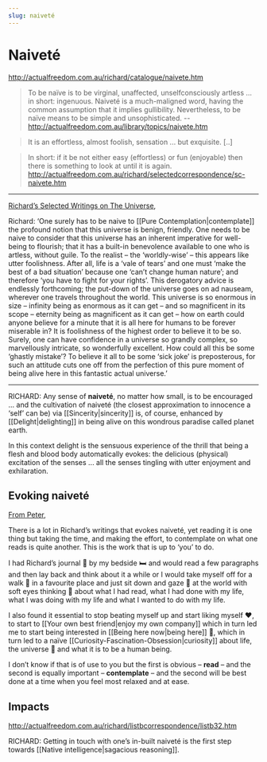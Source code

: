 ```yaml
---
slug: naiveté
---
```


# Naiveté

http://actualfreedom.com.au/richard/catalogue/naivete.htm

> To be naïve is to be virginal, unaffected, unselfconsciously artless ... in short: ingenuous. Naiveté is a much-maligned word, having the common assumption that it implies gullibility. Nevertheless, to be naïve means to be simple and unsophisticated. -- http://actualfreedom.com.au/library/topics/naivete.htm

> It is an effortless, almost foolish, sensation ... but exquisite. [..]

> 
> In short: if it be not either easy (effortless) or fun (enjoyable) then there is something to look at until it is again.  http://actualfreedom.com.au/richard/selectedcorrespondence/sc-naivete.htm

---

[Richard’s Selected Writings on The Universe](http://www.actualfreedom.com.au/richard/selectedwriting/sw-universe.htm),

Richard: ‘One surely has to be naive to [[Pure Contemplation|contemplate]] the profound notion that this universe is benign, friendly. One needs to be naive to consider that this universe has an inherent imperative for well-being to flourish; that it has a built-in benevolence available to one who is artless, without guile. To the realist – the ‘worldly-wise’ – this appears like utter foolishness. After all, life is a ‘vale of tears’ and one must ‘make the best of a bad situation’ because one ‘can’t change human nature’; and therefore ‘you have to fight for your rights’. This derogatory advice is endlessly forthcoming; the put-down of the universe goes on ad nauseam, wherever one travels throughout the world. This universe is so enormous in size – infinity being as enormous as it can get – and so magnificent in its scope – eternity being as magnificent as it can get – how on earth could anyone believe for a minute that it is all here for humans to be forever miserable in? It is foolishness of the highest order to believe it to be so. Surely, one can have confidence in a universe so grandly complex, so marvellously intricate, so wonderfully excellent. How could all this be some ‘ghastly mistake’? To believe it all to be some ‘sick joke’ is preposterous, for such an attitude cuts one off from the perfection of this pure moment of being alive here in this fantastic actual universe.’ 

---

RICHARD: Any sense of **naiveté**, no matter how small, is to be encouraged ... and the cultivation of naiveté (the closest approximation to innocence a ‘self’ can be) via [[Sincerity|sincerity]] is, of course, enhanced by [[Delight|delighting]] in being alive on this wondrous paradise called planet earth.

In this context delight is the sensuous experience of the thrill that being a flesh and blood body automatically evokes: the delicious (physical) excitation of the senses ... all the senses tingling with utter enjoyment and exhilaration.

## Evoking naiveté

[From Peter](http://www.actualfreedom.com.au/actualism/peter/list-af/corr58a.htm#18.11.2003),

There is a lot in Richard’s writings that evokes naiveté, yet reading it is one thing but taking the time, and making the effort, to contemplate on what one reads is quite another. This is the work that is up to ‘you’ to do.

I had Richard’s journal 📖 by my bedside 🛏️ and would read a few paragraphs and then lay back and think about it a while or I would take myself off for a walk 🚶 in a favourite place and just sit down and gaze 👀 at the world with soft eyes thinking 🤔 about what I had read, what I had done with my life, what I was doing with my life and what I wanted to do with my life.

I also found it essential to stop beating myself up and start liking myself ❤️, to start to [[Your own best friend|enjoy my own company]] which in turn led me to start being interested in [[Being here now|being here]] 📆, which in turn led to a naïve [[Curiosity-Fascination-Obsession|curiosity]] about life, the universe 🌄 and what it is to be a human being.

I don’t know if that is of use to you but the first is obvious – **read** – and the second is equally important – **contemplate** – and the second will be best done at a time when you feel most relaxed and at ease.


## Impacts

http://actualfreedom.com.au/richard/listbcorrespondence/listb32.htm

RICHARD: Getting in touch with one’s in-built naiveté is the first step towards [[Native intelligence|sagacious reasoning]].
